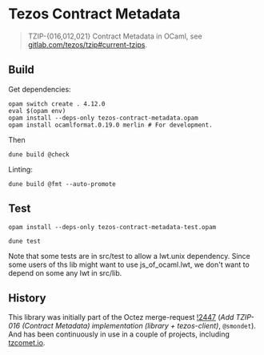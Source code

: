 # Tezos Contract Metadata

> TZIP-{016,012,021} Contract Metadata in OCaml, see
> [gitlab.com/tezos/tzip#current-tzips](https://gitlab.com/tezos/tzip#current-tzips).

## Build

Get dependencies:

```
opam switch create . 4.12.0
eval $(opam env)
opam install --deps-only tezos-contract-metadata.opam
opam install ocamlformat.0.19.0 merlin # For development.
```

Then

```
dune build @check
```


Linting:

```
dune build @fmt --auto-promote
```

## Test

```
opam install --deps-only tezos-contract-metadata-test.opam

dune test
```

Note that some tests are in src/test to allow a lwt.unix dependency.  Since
some users of ths lib might want to use js_of_ocaml.lwt, we don't want to depend
on some any lwt in src/lib.


## History

This library was initially part of the Octez merge-request
[!2447](https://gitlab.com/tezos/tezos/-/merge_requests/2447) (*Add TZIP-016
(Contract Metadata) implementation (library + tezos-client)*, `@smondet`).  And
has been continuously in use in a couple of projects, including
[tzcomet.io](https://tzcomet.io/).
